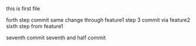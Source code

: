 this is first file


forth step commit same change through feature1
step 3 commit via feature2
sixth step from feature1

seventh commit
seventh and half commit